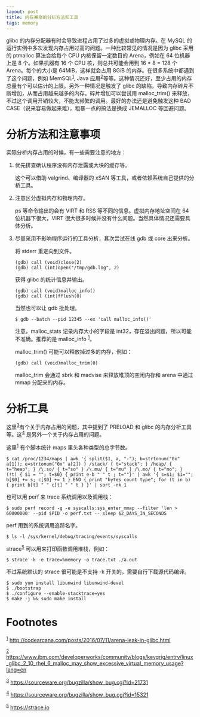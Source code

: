 ```yaml
---
layout: post
title: 内存暴涨的分析方法和工具
tags: memory
---
```


glibc 的内存分配器有时会导致进程占用了过多的虚拟或物理内存。在 MySQL 的运行实例中多次发现内存占用过高的问题。一种比较常见的情况是因为 glibc 采用的 ptmalloc 算法会给每个 CPU 内核保留一定数目的 Arena，例如在 64 位机器上是 8 个。如果机器有 16 个 CPU 核，则总共可能会用到 16 \* 8 = 128 个 Arena。每个的大小是 64MiB，这样就会占用 8GiB 的内存。在很多系统中都遇到了这个问题，例如 MemSQL<sup><a id="fnr.1" class="footref" href="#fn.1">1</a></sup>, Java 应用<sup><a id="fnr.2" class="footref" href="#fn.2">2</a></sup>等等。这种情况还好，至少占用的内存总量有个可以估计的上限。另外一种情况是触发了 glibc 的缺陷，导致内存碎片不断增加，从而占用越来越多的内存。碎片增加可以尝试用 malloc\_trim() 来释放，不过这个调用开销较大，不能太频繁的调用。最好的办法还是避免触发这种 BAD CASE（说来容易做起来难），粗暴一点的搞法是换成 JEMALLOC 等回避问题。


# 分析方法和注意事项

实际分析内存占用的时候，有一些需要注意的地方：

1.  优先排查确认程序没有内存泄露或大块的缓存等。
    
    这个可以借助 valgrind、编译器的 xSAN 等工具，或者依赖系统自己提供的分析工具。

2.  注意区分虚拟内存和物理内存。
    
    ps 等命令输出的会有 VIRT 和 RSS 等不同的信息。虚拟内存地址空间在 64 位机器下很大，VIRT 很大很多时候并没有什么问题。当然具体情况还需要具体分析。

3.  尽量采用不影响程序运行的工具分析，其次尝试在线 gdb 或 core 出来分析。
    
    将 stderr 重定向到文件。
    
        (gdb) call (void)close(2) 
        (gdb) call (int)open("/tmp/gdb.log", 2)
    
    获得 glibc 的统计信息并输出。
    
        (gdb) call (void)malloc_info()
        (gdb) call (int)fflush(0)
    
    当然也可以让 gdb 批处理。
    
        $ gdb --batch --pid 12345 --ex 'call malloc_info()'
    
    注意，malloc\_stats 记录内存大小的字段是 int32，存在溢出问题，所以可能不准确。推荐的是 malloc\_info <sup><a id="fnr.1.100" class="footref" href="#fn.1">1</a></sup>。
    
    malloc\_trim() 可能可以释放掉过多的内存，例如：
    
        (gdb) call (void)malloc_trim(0)   
    
    malloc\_trim 会通过 sbrk 和 madvise 来释放堆顶的空闲内存和 arena 中通过 mmap 分配来的内存。


# 分析工具

这里<sup><a id="fnr.3" class="footref" href="#fn.3">3</a></sup>有个关于内存占用的问题，其中提到了 PRELOAD 和 glibc 的内存分析工具等。这<sup><a id="fnr.4" class="footref" href="#fn.4">4</a></sup> 是另外一个关于内存占用的问题。

这里<sup><a id="fnr.1.100" class="footref" href="#fn.1">1</a></sup> 有个脚本统计 maps 里头各种类型的总字节数。

    $ cat /proc/1234/maps | awk '{ split($1, a, "-"); b=strtonum("0x" a[1]); e=strtonum("0x" a[2]) } /stack/ { t="stack"; } /heap/ { t="heap"; } /\.so/ { t="so" } /\.mu/ { t="mu" } /\.mo/ { t="mo"; }  (!t) { $1 = ""; t=$0} { print e-b " " t ; t=""}' | awk '{ s=$1; $1=""; b[$0] += s; c[$0] += 1 } END { print "bytes count type"; for (t in b) { print b[t] " " c[t] " " t } }' | sort -nk 1

也可以用 perf 来 trace 系统调用以及调用栈：

    $ sudo perf record -g -e syscalls:sys_enter_mmap --filter 'len > 60000000' --pid $PID -o perf.txt -- sleep $2_DAYS_IN_SECONDS

perf 用到的系统调用追踪名字。

    $ ls -l /sys/kernel/debug/tracing/events/syscalls

strace<sup><a id="fnr.5" class="footref" href="#fn.5">5</a></sup> 可以用来打印函数调用堆栈，例如：

    $ strace -k -e trace=%memory -o trace.txt ./a.out

不过系统默认的 strace 很可能是不支持 -k 开关的，需要自行下载源代码编译。

    $ sudo yum install libunwind libunwind-devel
    $ ./bootstrap
    $ ./configure --enable-stacktrace=yes
    $ make -j && sudo make install


# Footnotes

<sup><a id="fn.1" href="#fnr.1">1</a></sup> <http://codearcana.com/posts/2016/07/11/arena-leak-in-glibc.html>

<sup><a id="fn.2" href="#fnr.2">2</a></sup> <https://www.ibm.com/developerworks/community/blogs/kevgrig/entry/linux_glibc_2_10_rhel_6_malloc_may_show_excessive_virtual_memory_usage?lang=en>

<sup><a id="fn.3" href="#fnr.3">3</a></sup> <https://sourceware.org/bugzilla/show_bug.cgi?id=21731>

<sup><a id="fn.4" href="#fnr.4">4</a></sup> <https://sourceware.org/bugzilla/show_bug.cgi?id=15321>

<sup><a id="fn.5" href="#fnr.5">5</a></sup> <https://strace.io>
